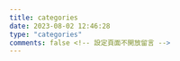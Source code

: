 ```yaml
---
title: categories
date: 2023-08-02 12:46:28
type: "categories"
comments: false <!-- 設定頁面不開放留言 -->
---
```

